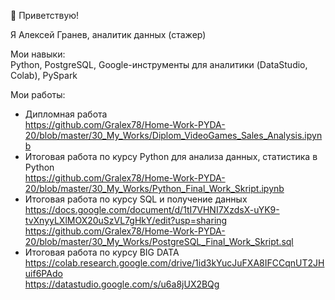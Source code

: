 👋 Приветствую!  

Я Алексей Гранев, аналитик данных (стажер)  

Мои навыки:  
Python, PostgreSQL, Google-инструменты для аналитики (DataStudio, Colab), PySpark

Мои работы:

- Дипломная работа  
  https://github.com/Gralex78/Home-Work-PYDA-20/blob/master/30_My_Works/Diplom_VideoGames_Sales_Analysis.ipynb  
- Итоговая работа по курсу Python для анализа данных, статистика в Python  
  https://github.com/Gralex78/Home-Work-PYDA-20/blob/master/30_My_Works/Python_Final_Work_Skript.ipynb    
- Итоговая работа по курсу SQL и получение данных  
  https://docs.google.com/document/d/1tI7VHNI7XzdsX-uYK9-tvXnyyLXlMOX20uSzVL7gHkY/edit?usp=sharing  
  https://github.com/Gralex78/Home-Work-PYDA-20/blob/master/30_My_Works/PostgreSQL_Final_Work_Skript.sql  
- Итоговая работа по курсу BIG DATA  
  https://colab.research.google.com/drive/1id3kYucJuFXA8IFCCqnUT2JHuif6PAdo  
  https://datastudio.google.com/s/u6a8jUX2BQg  
  



<!---
Gralex78/Gralex78 is a ✨ special ✨ repository because its `README.md` (this file) appears on your GitHub profile.
You can click the Preview link to take a look at your changes.
--->
